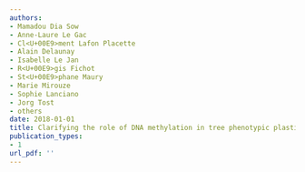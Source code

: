 ```yaml
---
authors: 
- Mamadou Dia Sow
- Anne-Laure Le Gac
- Cl<U+00E9>ment Lafon Placette
- Alain Delaunay
- Isabelle Le Jan
- R<U+00E9>gis Fichot
- St<U+00E9>phane Maury
- Marie Mirouze
- Sophie Lanciano
- Jorg Tost
- others
date: 2018-01-01
title: Clarifying the role of DNA methylation in tree phenotypic plasticity
publication_types:
- 1
url_pdf: ''
---
```

